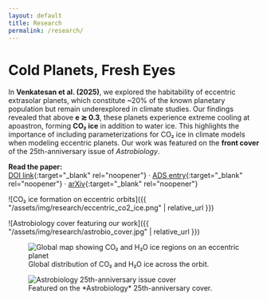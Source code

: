 ```yaml
---
layout: default
title: Research
permalink: /research/
---
```


# Cold Planets, Fresh Eyes

In **Venkatesan et al. (2025)**, we explored the habitability of eccentric extrasolar planets, which constitute ~20% of the known planetary population but remain underexplored in climate studies. Our findings revealed that above **e ≳ 0.3**, these planets experience extreme cooling at apoastron, forming **CO₂ ice** in addition to water ice. This highlights the importance of including parameterizations for CO₂ ice in climate models when modeling eccentric planets. Our work was featured on the **front cover** of the 25th-anniversary issue of *Astrobiology*.

**Read the paper:**  
[DOI link](https://doi.org/YOUR-DOI-HERE){:target="_blank" rel="noopener"} ·
[ADS entry](https://ui.adsabs.harvard.edu/abs/YOUR-ADS-BIBCODE){:target="_blank" rel="noopener"} ·
[arXiv](https://arxiv.org/abs/YOUR-ARXIV-ID){:target="_blank" rel="noopener"}

<!-- Simple single images (stacked) -->
![CO₂ ice formation on eccentric orbits]({{ "/assets/img/research/eccentric_co2_ice.png" | relative_url }})

![Astrobiology cover featuring our work]({{ "/assets/img/research/astrobio_cover.jpg" | relative_url }})

<!-- Optional: 2-up image row (nice gallery look) -->
<div class="img-row">
  <figure>
    <img src="{{ '/assets/img/research/eccentric_map.png' | relative_url }}" alt="Global map showing CO₂ and H₂O ice regions on an eccentric planet">
    <figcaption>Global distribution of CO₂ and H₂O ice across the orbit.</figcaption>
  </figure>
  <figure>
    <img src="{{ '/assets/img/research/astrobio_cover.jpg' | relative_url }}" alt="Astrobiology 25th-anniversary issue cover">
    <figcaption>Featured on the *Astrobiology* 25th-anniversary cover.</figcaption>
  </figure>
</div>

